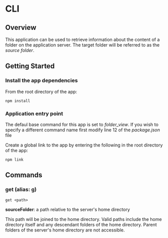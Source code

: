 # CLI

## Overview

This application can be used to retrieve information about the content of a folder on the application server. The target folder will be referred to as the *source folder*. 

## Getting Started

### Install the app dependencies
From the root directory of the app:

``` console
npm install
```

### Application entry point
The defaul base command for this app is set to *folder_view*. If you wish to specify a different command name first modify line 12 of the *package.json* file

Create a global link to the app by entering the following in the root directory of the app:

``` console
npm link
```

## Commands

### get (alias: g)
``` console
get <path>
```

**sourceFolder**: a path relative to the server's home directory 

This path will be joined to the home directory. Valid paths include the home directory itself and any descendant folders of the home directory. Parent folders of the server's home directory are not accessible.  
